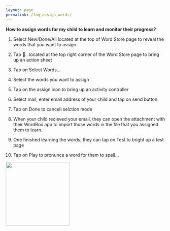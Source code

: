 ```yaml
---
layout: page
permalink: /faq_assign_words/
---
```

**How to assign words for my child to learn and monitor their progress?**
1. Select New/Done/All located at the top of Word Store page to reveal the words that you want to assign
1. Tap 􀈂.. located at the top right corner of the Word Store page to bring up an action sheet
1. Tap on Select Words...
1. Select the words you want to assign
1. Tap on the assign icon to bring up an activity controller
1. Select mail, enter email address of your child and tap on send button
1. Tap on Done to cancell selction mode

1. When your child recieved your email, they can open the attachment with their WordBox app to import those words in the file that you assigned them to learn.
1. One finished learning the words, they can tap on Test to bright up a test page
1. Tap on Play to pronunce a word for them to spell...
<img src="https://wordboxbyung.github.io/images/test.png" width="200" height="200" />
